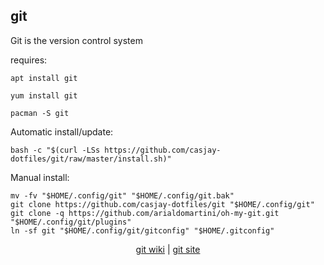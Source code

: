 ## git  
  
Git is the version control system  
  
requires:    
```
apt install git
```  
```
yum install git
```  
```
pacman -S git
```  
  
Automatic install/update:
```
bash -c "$(curl -LSs https://github.com/casjay-dotfiles/git/raw/master/install.sh)"
```
Manual install:
```
mv -fv "$HOME/.config/git" "$HOME/.config/git.bak"
git clone https://github.com/casjay-dotfiles/git "$HOME/.config/git"
git clone -q https://github.com/arialdomartini/oh-my-git.git "$HOME/.config/git/plugins"
ln -sf git "$HOME/.config/git/gitconfig" "$HOME/.gitconfig"
```
  
  
<p align=center>
  <a href="https://wiki.archlinux.org/index.php/git" target="_blank">git wiki</a>  |  
  <a href="https://git-scm.com" target="_blank">git site</a>
</p>  
    
